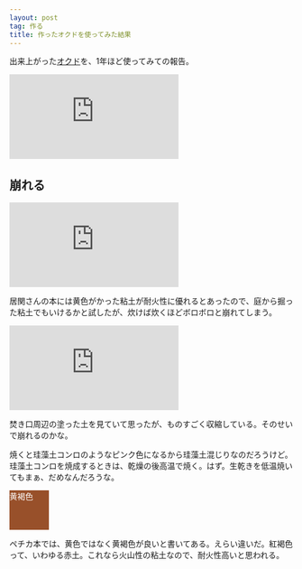 ```yaml
---
layout: post
tag: 作る
title: 作ったオクドを使ってみた結果
---
```


出来上がった[オクド](http://kobapan.com/blog/2019/03/21/okudo.html)を、1年ほど使ってみての報告。

![](https://kobapan.com/p/i.php?/galleries/make/IMG_3183-sm.JPG)

## 崩れる

![](https://kobapan.com/p/i.php?/galleries/make/IMG_3380-sm.JPG)

居関さんの本には黄色がかった粘土が耐火性に優れるとあったので、庭から掘った粘土でもいけるかと試したが、炊けば炊くほどボロボロと崩れてしまう。

![](https://kobapan.com/p/i.php?/galleries/make/IMG_3382-sm.JPG)

焚き口周辺の塗った土を見ていて思ったが、ものすごく収縮している。そのせいで崩れるのかな。

焼くと珪藻土コンロのようなピンク色になるから珪藻土混じりなのだろうけど。珪藻土コンロを焼成するときは、乾燥の後高温で焼く。はず。生乾きを低温焼いてもまぁ、だめなんだろうな。

<div style="background-color:#98502a;width:5em;height:5em;color:white;">黄褐色</div>

ペチカ本では、黄色ではなく黄褐色が良いと書いてある。えらい違いだ。紅褐色って、いわゆる赤土。これなら火山性の粘土なので、耐火性高いと思われる。


